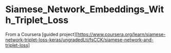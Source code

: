 # Siamese_Network_Embeddings_With_Triplet_Loss
From a Coursera [guided project][https://www.coursera.org/learn/siamese-network-triplet-loss-keras/ungradedLti/fsCCK/siamese-network-and-triplet-loss]
